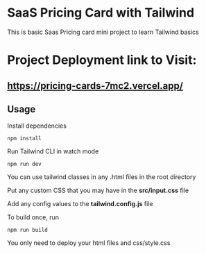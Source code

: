 # SaaS Pricing Card with Tailwind

This is basic Saas Pricing card mini project to learn Tailwind basics

# Project Deployment link to Visit:
## https://pricing-cards-7mc2.vercel.app/

## Usage

Install dependencies

```
npm install
```

Run Tailwind CLI in watch mode

```
npm run dev
```

You can use tailwind classes in any .html files in the root directory

Put any custom CSS that you may have in the **src/input.css** file

Add any config values to the **tailwind.config.js** file

To build once, run

```
npm run build
```

You only need to deploy your html files and css/style.css
